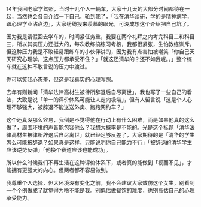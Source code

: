 



14年我回老家学驾照，当时十几个人一辆车，大家十几天的大部分时间都待在一起，当然也会各自介绍一下自己，轮到我了，「我在清华读研，学的是精神病学，跟心理学业沾点边」，大家纷纷投来羡慕的眼光，可没成想这个介绍把自己坑了。

因为我是请假回去学车的，时间紧任务重，我要在两个礼拜之内考完科目二和科目三，所以其实压力还挺大的，每次教练搞练习考核，我都很紧张，生怕教练训斥。但这种压力我是不敢轻易跟练车的小伙伴讲的，因为我有点害怕被嘲笑「你自己天天研究心理学，这点压力都承受不住？」「就这还清华的？还不如我呢。。」整个练车就在这种不敢言说的压力中渡过。

你可以笑我心态差，但这是我真实的心理写照。

去年有则新闻「清华法律高材生被律所辞退后自尽离世」，我也写了一些自己的看法，大致是说「单一的评价体系可能让人走向极端」，但有人留言说「这是个人心理不够强大，被辞退不能送送外卖、跑跑网约车？」

这个还真没那么容易，我倒是不觉得他在行动上有什么困难，而是如果他真的这么做了，周围环境的声音能包容他么？我想大概率是不能的。光是这个标题「清华法律高材生被律所辞退后自尽离世」就已经足够反差了，大家期待的是「清华的学生怎么可能被辞退？如果真是这样，只能说明你自己能力不行」「被辞退的清华学生应该逆势反弹」「他换个赛道应该也能成功」。

所以什么时候我们不再生活在这种评价体系下，或者真的能做到「视而不见」，才能拥有更强大的内心。但两者都不容易做到。

我尊重个人选择，但大环境没有变化之前，我不会建议大家效仿这个女生，别看到一个个例做成了就觉得为啥不能是我。别低估做餐饮的难度，也别高估自己的心理承受能力。





